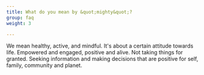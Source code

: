 ```yaml
---
title: What do you mean by &quot;mighty&quot;?
group: faq
weight: 3

---
```


We mean healthy, active, and mindful. It's about a certain attitude towards life. Empowered and engaged, positive and alive. Not taking things for granted. Seeking information and making decisions that are positive for self, family, community and planet.